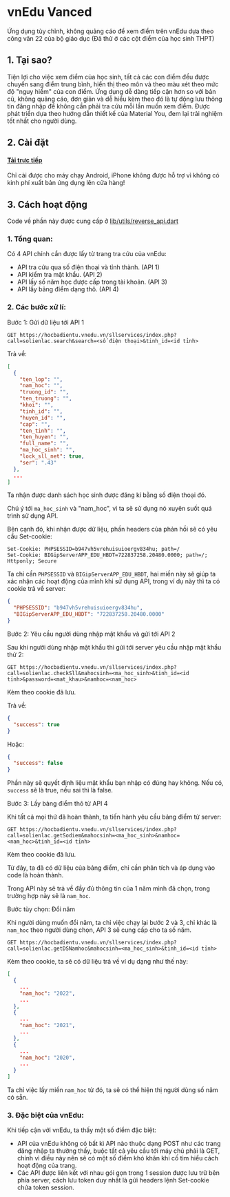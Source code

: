 # vnEdu Vanced
Ứng dụng tùy chỉnh, không quảng cáo để xem điểm trên vnEdu dựa theo công văn 22 của bộ giáo dục (Đã thử ở các cột điểm của học sinh THPT)

## 1. Tại sao?
Tiện lợi cho việc xem điểm của học sinh, tất cả các con điểm đều được chuyển sang điểm trung bình, hiển thị theo môn và theo màu xét theo mức độ "nguy hiểm" của con điểm. Ứng dụng dễ dàng tiếp cận hơn so với bản cũ, không quảng cáo, đơn giản và dễ hiểu kèm theo đó là tự động lưu thông tin đăng nhập để không cần phải tra cứu mỗi lần muốn xem điểm. Được phát triển dựa theo hướng dẫn thiết kế của Material You, đem lại trải nghiệm tốt nhất cho người dùng.

## 2. Cài đặt
#### [Tải trực tiếp](https://github.com/Neurs12/vnEduVanced/raw/main/app-release.apk)

Chỉ cài được cho máy chạy Android, iPhone không được hỗ trợ vì không có kinh phí xuất bản ứng dụng lên cửa hàng!

## 3. Cách hoạt động
Code về phần này được cung cấp ở [lib/utils/reverse_api.dart](https://github.com/Neurs12/vnEduVanced/blob/main/lib/utils/reverse_api.dart)
### 1. Tổng quan:
Có 4 API chính cần được lấy từ trang tra cứu của vnEdu:
- API tra cứu qua số điện thoại và tỉnh thành. (API 1)
- API kiểm tra mật khẩu. (API 2)
- API lấy số năm học được cấp trong tài khoản. (API 3)
- API lấy bảng điểm dạng thô. (API 4)

### 2. Các bước xử lí:
Bước 1: Gửi dữ liệu tới API 1
```
GET https://hocbadientu.vnedu.vn/sllservices/index.php?call=solienlac.search&search=<số điện thoại>&tinh_id=<id tỉnh>
```
Trả về:
```json
[
  {
    "ten_lop": "",
    "nam_hoc": "",
    "truong_id": "",
    "ten_truong": "",
    "khoi": "",
    "tinh_id": "",
    "huyen_id": "",
    "cap": "",
    "ten_tinh": "",
    "ten_huyen": "",
    "full_name": "",
    "ma_hoc_sinh": "",
    "lock_sll_net": true,
    "ser": ".43"
  },
  ...
]
```
Ta nhận được danh sách học sinh được đăng kí bằng số điện thoại đó.

Chú ý tới `ma_hoc_sinh` và "nam_hoc", vì ta sẽ sử dụng nó xuyên suốt quá trình sử dụng API.

Bên cạnh đó, khi nhận được dữ liệu, phần headers của phản hồi sẽ có yêu cầu Set-cookie:
```
Set-Cookie: PHPSESSID=b947vh5vrehuisuioergv834hu; path=/
Set-Cookie: BIGipServerAPP_EDU_HBDT=722837258.20480.0000; path=/; Httponly; Secure
```
Ta chỉ cần `PHPSESSID` và `BIGipServerAPP_EDU_HBDT`, hai miền này sẽ giúp ta xác nhận các hoạt động của mình khi sử dụng API, trong ví dụ này thì ta có cookie trả về server:
```json
{
  "PHPSESSID": "b947vh5vrehuisuioergv834hu",
  "BIGipServerAPP_EDU_HBDT": "722837258.20480.0000"
}
```
Bước 2: Yêu cầu người dùng nhập mật khẩu và gửi tới API 2

Sau khi người dùng nhập mật khẩu thì gửi tới server yêu cầu nhập mật khẩu thứ 2:
```
GET https://hocbadientu.vnedu.vn/sllservices/index.php?call=solienlac.checkSll&mahocsinh=<ma_hoc_sinh>&tinh_id=<id tỉnh>&password=<mat_khau>&namhoc=<nam_hoc>
```
Kèm theo cookie đã lưu.

Trả về:
```json
{
  "success": true
}
```
Hoặc:
```json
{
  "success": false
}
```
Phần này sẽ quyết định liệu mật khẩu bạn nhập có đúng hay không. Nếu có, `success` sẽ là true, nếu sai thì là false.

Bước 3: Lấy bảng điểm thô từ API 4

Khi tất cả mọi thứ đã hoàn thành, ta tiến hành yêu cầu bảng điểm từ server:
```
GET https://hocbadientu.vnedu.vn/sllservices/index.php?call=solienlac.getSodiem&mahocsinh=<ma_hoc_sinh>&namhoc=<nam_hoc>&tinh_id=<id tỉnh>
```
Kèm theo cookie đã lưu.

Từ đây, ta đã có dữ liệu của bảng điểm, chỉ cần phân tích và áp dụng vào code là hoàn thành.

Trong API này sẽ trả về đầy đủ thông tin của 1 năm mình đã chọn, trong trường hợp này sẽ là `nam_hoc`.

Bước tùy chọn: Đổi năm

Khi người dùng muốn đổi năm, ta chỉ việc chạy lại bước 2 và 3, chỉ khác là `nam_hoc` theo người dùng chọn, API 3 sẽ cung cấp cho ta số năm.
```
GET https://hocbadientu.vnedu.vn/sllservices/index.php?call=solienlac.getDSNamhoc&mahocsinh=<ma_hoc_sinh>&tinh_id=<id tỉnh>
```
Kèm theo cookie, ta sẽ có dữ liệu trả về ví dụ dạng như thế này:
```json
[
  {
    ...
    "nam_hoc": "2022",
    ...
  },
  {
    ...
    "nam_hoc": "2021",
    ...
  },
  {
    ...
    "nam_hoc": "2020",
    ...
  }
]
```
Ta chỉ việc lấy miền `nam_hoc` từ đó, ta sẽ có thể hiện thị người dùng số năm có sẵn.

### 3. Đặc biệt của vnEdu:
Khi tiếp cận với vnEdu, ta thấy một số điểm đặc biệt:
  - API của vnEdu không có bất kì API nào thuộc dạng POST như các trang đăng nhập ta thường thấy, buộc tất cả yêu cầu tới máy chủ phải là GET, chính vì điều này nên sẽ có một số điểm khó khăn khi cố tìm hiểu cách hoạt động của trang.
  - Các API được liên kết với nhau gói gọn trong 1 session được lưu trữ bên phía server, cách lưu token duy nhất là gửi headers lệnh Set-cookie chứa token session.
